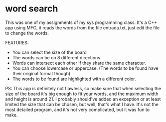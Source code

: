 # word search
 This was one of my assignments of my sys programming class.
It's a C++ app using MFC, it reads the words from the file entrada.txt, just edit the file to change the words.

 FEATURES: 
 - You can select the size of the board
 - The words can be on 8 different directions.
 - Words can intersect each other if they share the same character.
 - You can choose lowercase or uppercase. (The words to be found have their original format though)
 - The words to be found are highlighted with a different color.

PS: This app is definitely not flawless, so make sure that when selecting the size of the board it's big enough to fit your words, and the maximum width and height is around 21.
I probably should've added an exception or at least limited the size that can be chosen, but well, that's what I have. It's not the most detailed program, and it's not very complicated, but it was fun to make.
